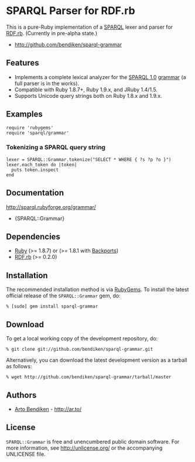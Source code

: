 SPARQL Parser for RDF.rb
========================

This is a pure-Ruby implementation of a [SPARQL][] lexer and parser for
[RDF.rb][]. (Currently in pre-alpha state.)

* <http://github.com/bendiken/sparql-grammar>

Features
--------

* Implements a complete lexical analyzer for the [SPARQL 1.0][]
  [grammar][] (a full parser is in the works).
* Compatible with Ruby 1.8.7+, Ruby 1.9.x, and JRuby 1.4/1.5.
* Supports Unicode query strings both on Ruby 1.8.x and 1.9.x.

Examples
--------

    require 'rubygems'
    require 'sparql/grammar'

### Tokenizing a SPARQL query string

    lexer = SPARQL::Grammar.tokenize("SELECT * WHERE { ?s ?p ?o }")
    lexer.each_token do |token|
      puts token.inspect
    end

Documentation
-------------

<http://sparql.rubyforge.org/grammar/>

* {SPARQL::Grammar}

Dependencies
------------

* [Ruby](http://ruby-lang.org/) (>= 1.8.7) or (>= 1.8.1 with [Backports][])
* [RDF.rb](http://rubygems.org/gems/rdf) (>= 0.2.0)

Installation
------------

The recommended installation method is via [RubyGems](http://rubygems.org/).
To install the latest official release of the `SPARQL::Grammar` gem, do:

    % [sudo] gem install sparql-grammar

Download
--------

To get a local working copy of the development repository, do:

    % git clone git://github.com/bendiken/sparql-grammar.git

Alternatively, you can download the latest development version as a tarball
as follows:

    % wget http://github.com/bendiken/sparql-grammar/tarball/master

Authors
-------

* [Arto Bendiken](mailto:arto.bendiken@gmail.com) - <http://ar.to/>

License
-------

`SPARQL::Grammar` is free and unencumbered public domain software. For more
information, see <http://unlicense.org/> or the accompanying UNLICENSE file.

[RDF]:        http://www.w3.org/RDF/
[SPARQL]:     http://en.wikipedia.org/wiki/SPARQL
[SPARQL 1.0]: http://www.w3.org/TR/rdf-sparql-query/
[grammar]:    http://www.w3.org/TR/rdf-sparql-query/#grammar
[RDF.rb]:     http://rdf.rubyforge.org/
[Backports]:  http://rubygems.org/gems/backports
